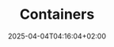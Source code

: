---
weight: 999
title: "Containers"
description: "[OpenVZ](./containers/openvz) • [Solaris Zones](./containers/solaris-zones)"
icon: "host"
date: "2025-04-04T04:16:04+02:00"
lastmod: "2025-04-04T04:16:04+02:00"
toc: true
---